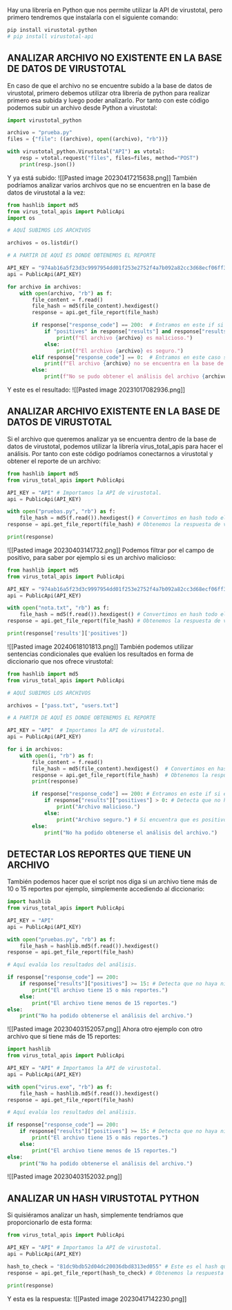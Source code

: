 Hay una librería en Python que nos permite utilizar la API de virustotal, pero primero tendremos que instalarla con el siguiente comando:
```python
pip install virustotal-python
# pip install virustotal-api
```
## ANALIZAR ARCHIVO NO EXISTENTE EN LA BASE DE DATOS DE VIRUSTOTAL
En caso de que el archivo no se encuentre subido a la base de datos de virustotal, primero debemos utilizar otra librería de python para realizar primero esa subida y luego poder analizarlo. Por tanto con este código podemos subir un archivo desde Python a virustotal:
```python
import virustotal_python

archivo = "prueba.py"
files = {"file": ((archivo), open((archivo), "rb"))}

with virustotal_python.Virustotal("API") as vtotal:
    resp = vtotal.request("files", files=files, method="POST")
    print(resp.json())
```
Y ya está subido:
![[Pasted image 20230417215638.png]]
También podríamos analizar varios archivos que no se encuentren en la base de datos de virustotal a la vez:
```python
from hashlib import md5
from virus_total_apis import PublicApi
import os

# AQUÍ SUBIMOS LOS ARCHIVOS

archivos = os.listdir()

# A PARTIR DE AQUÍ ES DONDE OBTENEMOS EL REPORTE

API_KEY = "974ab16a5f23d3c9997954dd01f253e2752f4a7b092a82cc3d68ecf06ff336f6"  # Reemplaza "TUI_API_KEY_AQUI" con tu clave API de VirusTotal.
api = PublicApi(API_KEY)

for archivo in archivos:
    with open(archivo, "rb") as f:
        file_content = f.read()
        file_hash = md5(file_content).hexdigest()
        response = api.get_file_report(file_hash)

        if response["response_code"] == 200:  # Entramos en este if si el escaneo fue exitoso.
            if "positives" in response["results"] and response["results"]["positives"] > 0:
                print(f"El archivo {archivo} es malicioso.")
            else:
                print(f"El archivo {archivo} es seguro.")
        elif response["response_code"] == 0:  # Entramos en este caso si el archivo no se encuentra en VirusTotal.
            print(f"El archivo {archivo} no se encuentra en la base de datos de VirusTotal.")
        else:
            print(f"No se pudo obtener el análisis del archivo {archivo}.")

```
Y este es el resultado:
![[Pasted image 20231017082936.png]]
## ANALIZAR ARCHIVO EXISTENTE EN LA BASE DE DATOS DE VIRUSTOTAL
Si el archivo que queremos analizar ya se encuentra dentro de la base de datos de virustotal, podemos utilizar la librería virus_total_apis para hacer el análisis. Por tanto con este código podríamos conectarnos a virustotal y obtener el reporte de un archivo:
```python
from hashlib import md5
from virus_total_apis import PublicApi

API_KEY = "API" # Importamos la API de virustotal.
api = PublicApi(API_KEY)

with open("pruebas.py", "rb") as f:
    file_hash = md5(f.read()).hexdigest() # Convertimos en hash todo el contenido del archivo.
response = api.get_file_report(file_hash) # Obtenemos la respuesta de virustotal

print(response)
```
![[Pasted image 20230403141732.png]]
Podemos filtrar por el campo de positivo, para saber por ejemplo si es un archivo malicioso:
```python
from hashlib import md5
from virus_total_apis import PublicApi

API_KEY = "974ab16a5f23d3c9997954dd01f253e2752f4a7b092a82cc3d68ecf06ff336f6" # Importamos la API de virustotal.
api = PublicApi(API_KEY)

with open("nota.txt", "rb") as f:
    file_hash = md5(f.read()).hexdigest() # Convertimos en hash todo el contenido del archivo.
response = api.get_file_report(file_hash) # Obtenemos la respuesta de virustotal

print(response['results']['positives'])
```
![[Pasted image 20240618101813.png]]
También podemos utilizar sentencias condicionales que evalúen los resultados en forma de diccionario que nos ofrece virustotal:
```python
from hashlib import md5
from virus_total_apis import PublicApi

# AQUÍ SUBIMOS LOS ARCHIVOS

archivos = ["pass.txt", "users.txt"]

# A PARTIR DE AQUÍ ES DONDE OBTENEMOS EL REPORTE

API_KEY = "API"  # Importamos la API de virustotal.
api = PublicApi(API_KEY)

for i in archivos:
    with open(i, "rb") as f:
        file_content = f.read()
        file_hash = md5(file_content).hexdigest()  # Convertimos en hash todo el contenido del archivo.
        response = api.get_file_report(file_hash)  # Obtenemos la respuesta de virustotal
        print(response)

        if response["response_code"] == 200: # Entramos en este if si el escaneo fue exito.
            if response["results"]["positives"] > 0: # Detecta que no haya ningún positivo, por lo que es malicioso.
                print("Archivo malicioso.")
            else:
                print("Archivo seguro.") # Si encuentra que es positivo se imprime esto.
        else:
            print("No ha podido obtenerse el análisis del archivo.")
```
## DETECTAR LOS REPORTES QUE TIENE UN ARCHIVO
También podemos hacer que el script nos diga si un archivo tiene más de 10 o 15 reportes por ejemplo, simplemente accediendo al diccionario:
```python
import hashlib
from virus_total_apis import PublicApi

API_KEY = "API"
api = PublicApi(API_KEY)

with open("pruebas.py", "rb") as f:
    file_hash = hashlib.md5(f.read()).hexdigest()
response = api.get_file_report(file_hash) 

# Aquí evalúa los resultados del análisis.

if response["response_code"] == 200: 
    if response["results"]["positives"] >= 15: # Detecta que no haya ningún positivo, por lo que es malicioso.
        print("El archivo tiene 15 o más reportes.")
    else:
        print("El archivo tiene menos de 15 reportes.") 
else:
    print("No ha podido obtenerse el análisis del archivo.")
```
![[Pasted image 20230403152057.png]]
Ahora otro ejemplo con otro archivo que sí tiene más de 15 reportes:
```python
import hashlib
from virus_total_apis import PublicApi

API_KEY = "API" # Importamos la API de virustotal.
api = PublicApi(API_KEY)

with open("virus.exe", "rb") as f:
    file_hash = hashlib.md5(f.read()).hexdigest()
response = api.get_file_report(file_hash) 

# Aquí evalúa los resultados del análisis.

if response["response_code"] == 200: 
    if response["results"]["positives"] >= 15: # Detecta que no haya ningún positivo, por lo que es malicioso.
        print("El archivo tiene 15 o más reportes.")
    else:
        print("El archivo tiene menos de 15 reportes.") 
else:
    print("No ha podido obtenerse el análisis del archivo.")
```
![[Pasted image 20230403152032.png]]
## ANALIZAR UN HASH VIRUSTOTAL PYTHON
Si quisiéramos analizar un hash, simplemente tendríamos que proporcionarlo de esta forma:
```python
from virus_total_apis import PublicApi

API_KEY = "API" # Importamos la API de virustotal.
api = PublicApi(API_KEY)

hash_to_check = "81dc9bdb52d04dc20036dbd8313ed055" # Este es el hash que queremos analizar
response = api.get_file_report(hash_to_check) # Obtenemos la respuesta de virustotal

print(response)
```
Y esta es la respuesta:
![[Pasted image 20230417142230.png]]

